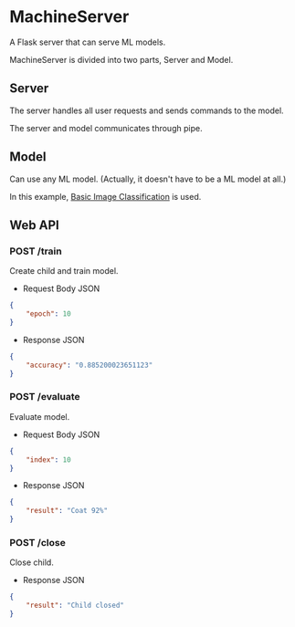 # MachineServer

A Flask server that can serve ML models.

MachineServer is divided into two parts, Server and Model.

## Server

The server handles all user requests and sends commands to the model.

The server and model communicates through pipe.

## Model

Can use any ML model. (Actually, it doesn't have to be a ML model at all.)

In this example, [Basic Image Classification](https://www.tensorflow.org/tutorials/keras/classification) is used.

## Web API

### POST /train

Create child and train model.

* Request Body JSON
```json
{
    "epoch": 10
}
```

* Response JSON
```json
{
    "accuracy": "0.885200023651123"
}
```

### POST /evaluate

Evaluate model.

* Request Body JSON
```json
{
    "index": 10
}
```

* Response JSON
```json
{
    "result": "Coat 92%"
}
```

### POST /close

Close child.

* Response JSON
```json
{
    "result": "Child closed"
}
```
